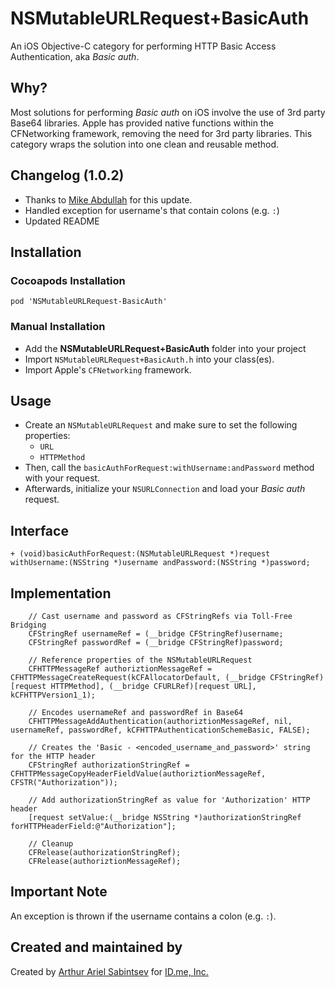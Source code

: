 NSMutableURLRequest+BasicAuth
==========================

An iOS Objective-C category for performing HTTP Basic Access Authentication, aka *Basic auth*.

## Why?
Most solutions for performing *Basic auth* on iOS involve the use of 3rd party Base64 libraries. Apple has provided native functions within the CFNetworking framework, removing the need for 3rd party libraries. This category wraps the solution into one clean and reusable method.

## Changelog (1.0.2)
- Thanks to [Mike Abdullah](https://github.com/mikeabdullah) for this update.
- Handled exception for username's that contain colons (e.g. `:`)
- Updated README

## Installation
### Cocoapods Installation

```
pod 'NSMutableURLRequest-BasicAuth'
```

### Manual Installation
- Add the **NSMutableURLRequest+BasicAuth** folder into your project
- Import `NSMutableURLRequest+BasicAuth.h` into your class(es).
- Import Apple's `CFNetworking` framework.

## Usage
- Create an `NSMutableURLRequest` and make sure to set the following properties:
	- `URL`
	- `HTTPMethod`
- Then, call the `basicAuthForRequest:withUsername:andPassword` method with your request.
- Afterwards, initialize your `NSURLConnection` and load your *Basic auth* request.

## Interface
``` obj-c
+ (void)basicAuthForRequest:(NSMutableURLRequest *)request withUsername:(NSString *)username andPassword:(NSString *)password;
```

## Implementation
``` obj-c
    // Cast username and password as CFStringRefs via Toll-Free Bridging
    CFStringRef usernameRef = (__bridge CFStringRef)username;
    CFStringRef passwordRef = (__bridge CFStringRef)password;
    
    // Reference properties of the NSMutableURLRequest
    CFHTTPMessageRef authoriztionMessageRef = CFHTTPMessageCreateRequest(kCFAllocatorDefault, (__bridge CFStringRef)[request HTTPMethod], (__bridge CFURLRef)[request URL], kCFHTTPVersion1_1);
    
    // Encodes usernameRef and passwordRef in Base64
    CFHTTPMessageAddAuthentication(authoriztionMessageRef, nil, usernameRef, passwordRef, kCFHTTPAuthenticationSchemeBasic, FALSE);
    
    // Creates the 'Basic - <encoded_username_and_password>' string for the HTTP header
    CFStringRef authorizationStringRef = CFHTTPMessageCopyHeaderFieldValue(authoriztionMessageRef, CFSTR("Authorization"));
    
    // Add authorizationStringRef as value for 'Authorization' HTTP header
    [request setValue:(__bridge NSString *)authorizationStringRef forHTTPHeaderField:@"Authorization"];
    
    // Cleanup
    CFRelease(authorizationStringRef);
    CFRelease(authoriztionMessageRef);
```

## Important Note
An exception is thrown if the username contains a colon (e.g. `:`).

## Created and maintained by
Created by [Arthur Ariel Sabintsev](http://www.sabintsev.com) for [ID.me, Inc.](http://www.id.me)